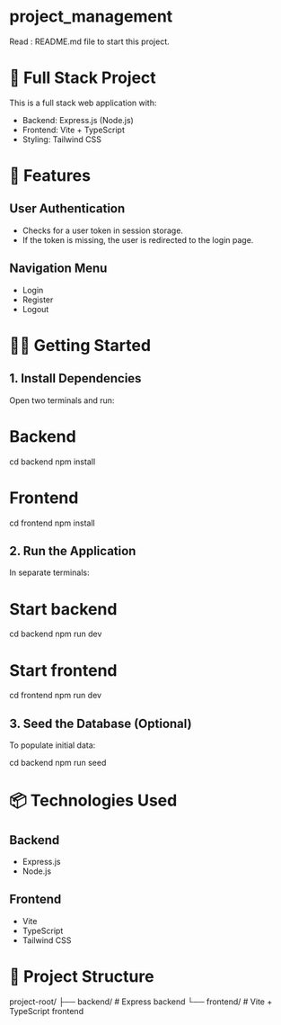 # project_management
Read : README.md file to start this project.

# 🚀 Full Stack Project

This is a full stack web application with:

- Backend: Express.js (Node.js)
- Frontend: Vite + TypeScript
- Styling: Tailwind CSS

# 🔐 Features

## User Authentication
- Checks for a user token in session storage.
- If the token is missing, the user is redirected to the login page.

## Navigation Menu
- Login
- Register
- Logout

# 🧑‍💻 Getting Started

## 1. Install Dependencies

Open two terminals and run:

# Backend
cd backend
npm install

# Frontend
cd frontend
npm install

## 2. Run the Application

In separate terminals:

# Start backend
cd backend
npm run dev

# Start frontend
cd frontend
npm run dev

## 3. Seed the Database (Optional)

To populate initial data:

cd backend
npm run seed

# 📦 Technologies Used

## Backend
- Express.js
- Node.js

## Frontend
- Vite
- TypeScript
- Tailwind CSS

# 📁 Project Structure

project-root/
├── backend/    # Express backend
└── frontend/   # Vite + TypeScript frontend
